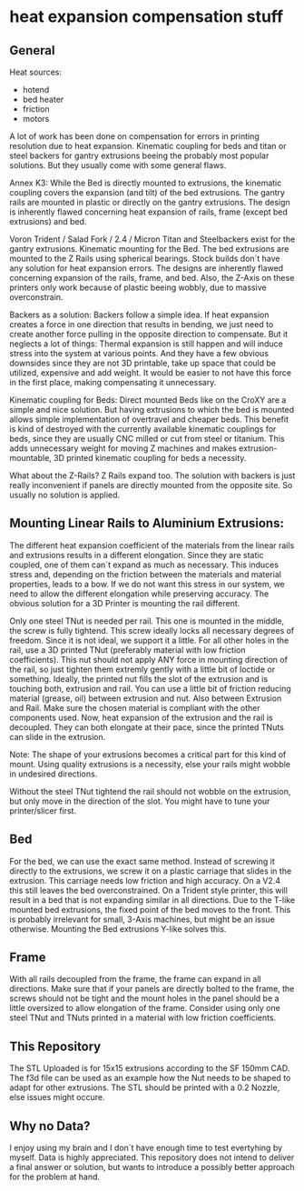 # heat expansion compensation stuff 

## General
Heat sources: 
- hotend
- bed heater
- friction
- motors

A lot of work has been done on compensation for errors in printing resolution due to heat expansion. Kinematic coupling for beds and titan or steel backers for gantry extrusions beeing the probably most popular solutions. But they usually come with some general flaws.

Annex K3:
While the Bed is directly mounted to extrusions, the kinematic coupling covers the expansion (and tilt) of the bed extrusions. The gantry rails are mounted in plastic or directly on the gantry extrusions. The design is inherently flawed concerning heat expansion of  rails, frame (except bed extrusions) and bed.

Voron Trident / Salad Fork / 2.4 / Micron
Titan and Steelbackers exist for the gantry extrusions. Kinematic mounting for the Bed. The bed extrusions are mounted to the Z Rails using spherical bearings. Stock builds don´t have any solution for heat expansion errors. The designs are inherently flawed concerning expansion of the rails, frame, and bed. Also, the Z-Axis on these printers only work because of plastic beeing wobbly, due to massive overconstrain.

Backers as a solution:
Backers follow a simple idea. If heat expansion creates a force in one direction that results in bending, we just need to create another force pulling in the opposite direction to compensate. But it neglects a lot of things: Thermal expansion is still happen and will induce stress into the system at various points. And they have a few obvious downsides since they are not 3D printable, take up space that could be utilized, expensive and add weight. It would be easier to not have this force in the first place, making compensating it unnecessary.

Kinematic coupling for Beds:
Direct mounted Beds like on the CroXY are a simple and nice solution. But having extrusions to which the bed is mounted allows simple implementation of overtravel and cheaper beds. This benefit is kind of destroyed with the currently available kinematic couplings for beds, since they are usually CNC milled or cut from steel or titanium. This adds unnecessary weight for moving Z machines and makes extrusion-mountable, 3D printed kinematic coupling for beds a necessity. 

What about the Z-Rails?
Z Rails expand too. The solution with backers is just really inconvenient if panels are directly mounted from the opposite site. So usually no solution is applied.

## Mounting Linear Rails to Aluminium Extrusions:
The different heat expansion coefficient of the materials from the linear rails and extrusions results in a different elongation. Since they are static coupled, one of them can´t expand as much as necessary. This induces stress and, depending on the friction between the materials and material properties, leads to a bow. If we do not want this stress in our system, we need to allow the different elongation while preserving accuracy. The obvious solution for a 3D Printer is mounting the rail different.

Only one steel TNut is needed per rail. This one is mounted in the middle, the screw is fully tightend. This screw ideally locks all necessary degrees of freedom. Since it is not ideal, we support it a little. For all other holes in the rail, use a 3D printed TNut (preferably material with low friction coefficients). This nut should not apply ANY force in mounting direction of the rail, so just tighten them extremly gently with a little bit of loctide or something. Ideally, the printed nut fills the slot of the extrusion and is touching both, extrusion and rail. You can use a little bit of friction reducing material (grease, oil) between extrusion and nut. Also between Extrusion and Rail. Make sure the chosen material is compliant with the other components used. Now, heat expansion of the extrusion and the rail is decoupled. They can both elongate at their pace, since the printed TNuts can slide in the extrusion.

Note: The shape of your extrusions becomes a critical part for this kind of mount. Using quality extrusions is a necessity, else your rails might wobble in undesired directions.

Without the steel TNut tightend the rail should not wobble on the extrusion, but only move in the direction of the slot. You might have to tune your printer/slicer first.

## Bed
For the bed, we can use the exact same method. Instead of screwing it directly to the extrusions, we screw it on a plastic carriage that slides in the extrusion. This carriage needs low friction and high accuracy. On a V2.4 this still leaves the bed overconstrained. On a Trident style printer, this will result in a bed that is not expanding similar in all directions. Due to the T-like mounted bed extrusions, the fixed point of the bed moves to the front. This is probably irrelevant for small, 3-Axis machines, but might be an issue otherwise. Mounting the Bed extrusions Y-like solves this.

## Frame
With all rails decoupled from the frame, the frame can expand in all directions. Make sure that if your panels are directly bolted to the frame, the screws should not be tight and the mount holes in the panel should be a little oversized to allow elongation of the frame. Consider using only one steel TNut and TNuts printed in a material with low friction coefficients.


## This Repository
The STL Uploaded is for 15x15 extrusions according to the SF 150mm CAD. The f3d file can be used as an example how the Nut needs to be shaped to adapt for other extrusions. The STL should be printed with a 0.2 Nozzle, else issues might occure.

## Why no Data?
I enjoy using my brain and I don´t have enough time to test evertyhing by myself. Data is highly appreciated. This repository does not intend to deliver a final answer or solution, but wants to introduce a possibly better approach for the problem at hand.